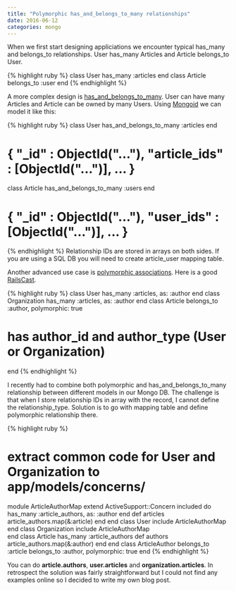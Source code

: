 ```yaml
---
title: "Polymorphic has_and_belongs_to_many relationships"
date: 2016-06-12
categories: mongo
---
```


When we first start designing appliciations we encounter typical has_many and belongs_to relationships.  User has_many Articles and Article belongs_to User.

{% highlight ruby %}
class User
  has_many :articles
end
class Article
  belongs_to :user
end
{% endhighlight %}

A more complex design is [has_and_belongs_to_many](http://guides.rubyonrails.org/association_basics.html#the-has-and-belongs-to-many-association).  User can have many Articles and Article can be owned by many Users.  Using [Mongoid](https://github.com/mongodb/mongoid) we can model it like this:

{% highlight ruby %}
class User
  has_and_belongs_to_many :articles
end
# { "_id" : ObjectId("..."), "article_ids" : [ObjectId("...")], ... }
class Article
  has_and_belongs_to_many :users
end
# { "_id" : ObjectId("..."), "user_ids" : [ObjectId("...")], ... }
{% endhighlight %}
Relationship IDs are stored in arrays on both sides.  If you are using a SQL DB you will need to create article_user mapping table.

Another advanced use case is [polymorphic associations](http://guides.rubyonrails.org/association_basics.html#polymorphic-associations).  Here is a good [RailsCast](http://railscasts.com/episodes/154-polymorphic-association-revised).

{% highlight ruby %}
class User
  has_many :articles, as: :author
end
class Organization
  has_many :articles, as: :author
end
class Article
  belongs_to :author, polymorphic: true
  # has author_id and author_type (User or Organization)
end
{% endhighlight %}

I recently had to combine both polymorphic and has_and_belongs_to_many relationship between different models in our Mongo DB.  The challenge is that when I store relationship IDs in array with the record, I cannot define the relationship_type.  Solution is to go with mapping table and define polymorphic relationship there.  

{% highlight ruby %}
# extract common code for User and Organization to app/models/concerns/
module ArticleAuthorMap
  extend ActiveSupport::Concern
  included do
    has_many :article_authors, as: :author
  end
  def articles
    article_authors.map(&:article)
  end
end
class User
  include ArticleAuthorMap  
end
class Organization
  include ArticleAuthorMap  
end
class Article
  has_many :article_authors
  def authors
    article_authors.map(&:author)
  end
end
class ArticleAuthor
  belongs_to :article
  belongs_to :author, polymorphic: true
end
{% endhighlight %}

You can do **article.authors**, **user.articles** and **organization.articles**.  In retrospect the solution was fairly straightforward but I could not find any examples online so I decided to write my own blog post.  
